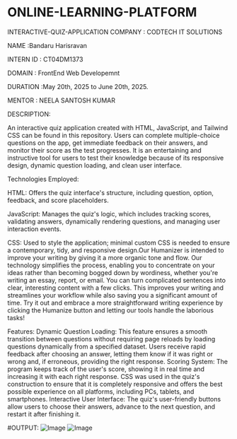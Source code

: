 # ONLINE-LEARNING-PLATFORM
INTERACTIVE-QUIZ-APPLICATION
COMPANY : CODTECH IT SOLUTIONS

NAME :Bandaru Harisravan

INTERN ID : CT04DM1373

DOMAIN : FrontEnd Web Developemnt

DURATION :May 20th, 2025 to June 20th, 2025.

MENTOR : NEELA SANTOSH KUMAR

DESCRIPTION:

An interactive quiz application created with HTML, JavaScript, and Tailwind CSS can be found in this repository. Users can complete multiple-choice questions on the app, get immediate feedback on their answers, and monitor their score as the test progresses. It is an entertaining and instructive tool for users to test their knowledge because of its responsive design, dynamic question loading, and clean user interface.

Technologies Employed:

HTML: Offers the quiz interface's structure, including question, option, feedback, and score placeholders.

JavaScript: Manages the quiz's logic, which includes tracking scores, validating answers, dynamically rendering questions, and managing user interaction events.

CSS: Used to style the application; minimal custom CSS is needed to ensure a contemporary, tidy, and responsive design.Our Humanizer is intended to improve your writing by giving it a more organic tone and flow. Our technology simplifies the process, enabling you to concentrate on your ideas rather than becoming bogged down by wordiness, whether you're writing an essay, report, or email. You can turn complicated sentences into clear, interesting content with a few clicks. This improves your writing and streamlines your workflow while also saving you a significant amount of time. Try it out and embrace a more straightforward writing experience by clicking the Humanize button and letting our tools handle the laborious tasks!

Features: Dynamic Question Loading: This feature ensures a smooth transition between questions without requiring page reloads by loading questions dynamically from a specified dataset. Users receive rapid feedback after choosing an answer, letting them know if it was right or wrong and, if erroneous, providing the right response. Scoring System: The program keeps track of the user's score, showing it in real time and increasing it with each right response. CSS was used in the quiz's construction to ensure that it is completely responsive and offers the best possible experience on all platforms, including PCs, tablets, and smartphones. Interactive User Interface: The quiz's user-friendly buttons allow users to choose their answers, advance to the next question, and restart it after finishing it.

#OUTPUT:
![Image](https://github.com/user-attachments/assets/2f1201c0-69ca-484e-9aad-4d0b770f664f)
![Image](https://github.com/user-attachments/assets/b04644a1-7718-4865-837b-954276047b58)
